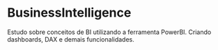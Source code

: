 # BusinessIntelligence
Estudo sobre conceitos de BI utilizando a ferramenta PowerBI. Criando dashboards, DAX e demais funcionalidades.
